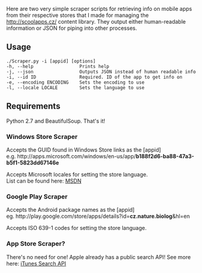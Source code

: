 Here are two very simple scraper scripts for retrieving info on mobile apps from their respective stores that I made for managing the http://scoolapps.cz/ content library. They output either human-readable information or JSON for piping into other processes.

Usage
-----

```
./Scraper.py -i [appid] [options]
-h, --help                 Prints help
-j, --json                 Outputs JSON instead of human readable info
-i, --id ID                Required. ID of the app to get info on
-e, --encoding ENCODING    Sets the encoding to use
-l, --locale LOCALE        Sets the language to use
```

Requirements
------------
Python 2.7 and BeautifulSoup. That's it!

### Windows Store Scraper

Accepts the GUID found in Windows Store links as the [appid]<br />
e.g. ht&#8203;tp://apps.microsoft.com/windows/en-us/app/**b188f2d6-ba88-47a3-b5f1-5823dd67146e**

Accepts Microsoft locales for setting the store language.<br />
List can be found here: [MSDN](http://msdn.microsoft.com/en-us/library/ee825488.aspx)

### Google Play Scraper

Accepts the Android package names as the [appid]<br/>
eg. ht&#8203;tp://play.google.com/store/apps/details?id=**cz.nature.biolog**&hl=en

Accepts ISO 639-1 codes for setting the store language.

### App Store Scraper?

There's no need for one! Apple already has a public search API! See more here: [iTunes Search API](https://www.apple.com/itunes/affiliates/resources/documentation/itunes-store-web-service-search-api.html)
